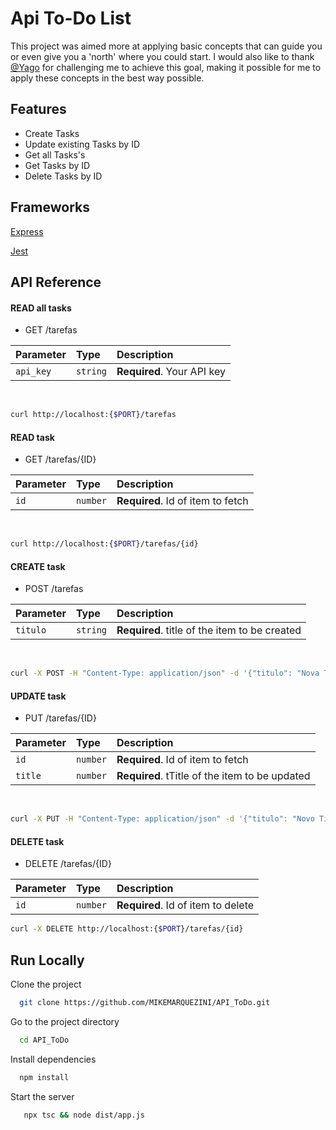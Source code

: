 # Api To-Do List

This project was aimed more at applying basic concepts that can guide you or even give you a 'north' where you could start. I would also like to thank [@Yago](https://github.com/YagoCrispim) for challenging me to achieve this goal, making it possible for me to apply these concepts in the best way possible.

## Features

- Create Tasks
- Update existing Tasks by ID
- Get all Tasks's
- Get Tasks by ID
- Delete Tasks by ID

## Frameworks

[Express](https://expressjs.com/)

[Jest](https://jestjs.io/docs/getting-started)

## API Reference

#### READ all tasks

- GET /tarefas

| Parameter | Type     | Description                |
| :-------- | :------- | :------------------------- |
| `api_key` | `string` | **Required**. Your API key |
<br>

```bash
curl http://localhost:{$PORT}/tarefas
```

#### READ task

- GET /tarefas/{ID}

| Parameter | Type     | Description                       |
| :-------- | :------- | :-------------------------------- |
| `id`      | `number` | **Required**. Id of item to fetch |
<br>

```bash
curl http://localhost:{$PORT}/tarefas/{id}
```

#### CREATE task

- POST /tarefas

| Parameter | Type     | Description                                   |
| :-------- | :------- | :-------------------------------------------- |
| `titulo`  | `string` | **Required**. title of the item to be created |
<br>

```bash
curl -X POST -H "Content-Type: application/json" -d '{"titulo": "Nova Tarefa"}' http://localhost:{$PORT}/tarefas
```

#### UPDATE task

- PUT /tarefas/{ID}

| Parameter | Type     | Description                                    |
| :-------- | :------- | :--------------------------------------------- |
| `id`      | `number` | **Required**. Id of item to fetch              |
| `title`   | `number` | **Required**. tTitle of the item to be updated |
<br>

```bash
curl -X PUT -H "Content-Type: application/json" -d '{"titulo": "Novo Título"}' http://localhost:{$PORT}/tarefas/{id}
```

#### DELETE task

- DELETE /tarefas/{ID}

| Parameter | Type     | Description                        |
| :-------- | :------- | :--------------------------------- |
| `id`      | `number` | **Required**. Id of item to delete |

```bash
curl -X DELETE http://localhost:{$PORT}/tarefas/{id}
```

## Run Locally

Clone the project

```bash
  git clone https://github.com/MIKEMARQUEZINI/API_ToDo.git
```

Go to the project directory

```bash
  cd API_ToDo
```

Install dependencies

```bash
  npm install
```

Start the server

```bash
   npx tsc && node dist/app.js
```

